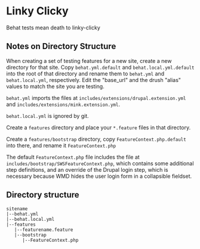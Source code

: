 Linky Clicky
============

Behat tests mean death to linky-clicky

Notes on Directory Structure
----------------------------

When creating a set of testing features for a new site, create a new directory for that site. Copy `behat.yml.default` and `behat.local.yml.default` into the root of that directory and rename them to `behat.yml` and `behat.local.yml`, respectively. Edit the "base_url" and the drush "alias" values to match the site you are testing.

`behat.yml` imports the files at `includes/extensions/drupal.extension.yml` and `includes/extensions/mink.extension.yml`.

`behat.local.yml` is ignored by git.

Create a `features` directory and place your `*.feature` files in that directory.

Create a `features/bootstrap` directory, copy `FeatureContext.php.default` into there, and rename it `FeatureContext.php`

The default `FeatureContext.php` file includes the file at `includes/bootstrap/SWSFeatureContext.php`, which contains some additional step definitions, and an override of the Drupal login step, which is necessary because WMD hides the user login form in a collapsible fieldset.

Directory structure
-------------------

    sitename
    |--behat.yml
    |--behat.local.yml
    |--features
       |--featurename.feature
       |--bootstrap
          |--FeatureContext.php

